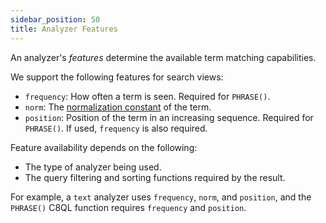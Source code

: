 ```yaml
---
sidebar_position: 50
title: Analyzer Features
---
```


An analyzer's _features_ determine the available term matching capabilities.

We support the following features for search views:

- `frequency`: How often a term is seen. Required for `PHRASE()`.
- `norm`:  The [normalization constant](https://en.wikipedia.org/wiki/Normalizing_constant) of the term.
- `position`: Position of the term in an increasing sequence. Required for `PHRASE()`. If used, `frequency` is also required.

Feature availability depends on the following:

- The type of analyzer being used.
- The query filtering and sorting functions required by the result.

For example, a `text` analyzer uses `frequency`, `norm`, and `position`, and the `PHRASE()` C8QL function requires `frequency` and `position`.